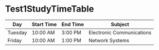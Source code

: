 # Test1StudyTimeTable
| Day      | Start Time | End Time | Subject                   |
|----------|------------|----------|---------------------------|
| Tuesday  | 10:00 AM   | 3:00 PM  | Electronic Communications |
| Friday   | 10:00 AM   | 1:00 PM  | Network Systems           |
